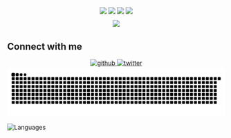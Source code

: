 <p align="center">
    <img align="center" src="https://komarev.com/ghpvc/?username=Canmi21"/>
    <img align="center" src="https://img.shields.io/github/stars/canmi21?style=flat&label=Total%20Stars"/> 
    <img align="center" src="https://img.shields.io/github/followers/Canmi21?style=flat&label=Followers"/>
    <img align="center" src="https://img.shields.io/badge/Twitter-%40Canmi21-blue?style=flat&labelColor=gray"/>

</p>

<p align="center">
<img width="66%" src="https://github-profile-trophy.vercel.app/?username=Canmi21&column=5&margin-w=5&margin-h=5&theme=discord"/>
</p>

## Connect with me  
<div align="center">
<a href="https://github.com/Canmi21" target="_blank">
<img src=https://img.shields.io/badge/github-%2324292e.svg?&style=for-the-badge&logo=github&logoColor=white alt=github style="margin-bottom: 5px;" />
</a>
<a href="https://twitter.com/Canmi21" target="_blank">
<img src=https://img.shields.io/badge/twitter-%2300acee.svg?&style=for-the-badge&logo=twitter&logoColor=white alt=twitter style="margin-bottom: 5px;" />
</a>  
</div>

<picture>
  <source media="(prefers-color-scheme: dark)" srcset="https://raw.githubusercontent.com/Canmi21/Canmi21/output/github-contribution-grid-snake-dark.svg">
  <source media="(prefers-color-scheme: light)" srcset="https://raw.githubusercontent.com/Canmi21/Canmi21/output/github-contribution-grid-snake.svg">
  <img alt="github contribution grid snake animation" src="https://raw.githubusercontent.com/Canmi21/Canmi21/output/github-contribution-grid-snake.svg">
</picture>

![Languages](https://github-readme-stats-one-bice.vercel.app/api/top-langs/?username=Canmi21&layout=compact&include_all_commits=true&theme=merko)

<!--
**Canmi21/Canmi21** is a ✨ _special_ ✨ repository because its `README.md` (this file) appears on your GitHub profile.

Here are some ideas to get you started:

- 🔭 I’m currently working on ...
- 🌱 I’m currently learning ...
- 👯 I’m looking to collaborate on ...
- 🤔 I’m looking for help with ...
- 💬 Ask me about ...
- 📫 How to reach me: ...
- 😄 Pronouns: ...
- ⚡ Fun fact: ...
-->
